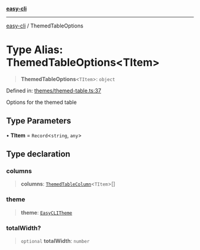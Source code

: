 [**easy-cli**](../README.md)

***

[easy-cli](../globals.md) / ThemedTableOptions

# Type Alias: ThemedTableOptions\<TItem\>

> **ThemedTableOptions**\<`TItem`\>: `object`

Defined in: [themes/themed-table.ts:37](https://github.com/patrickeaton/easy-cli/blob/273fbeda7c9fba29e0eebd0183c0f5c4b12461f3/src/themes/themed-table.ts#L37)

Options for the themed table

## Type Parameters

• **TItem** = `Record`\<`string`, `any`\>

## Type declaration

### columns

> **columns**: [`ThemedTableColumn`](ThemedTableColumn.md)\<`TItem`\>[]

### theme

> **theme**: [`EasyCLITheme`](../classes/EasyCLITheme.md)

### totalWidth?

> `optional` **totalWidth**: `number`
